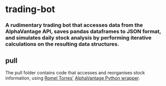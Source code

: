 # trading-bot

### A rudimentary trading bot that accesses data from the AlphaVantage API, saves pandas dataframes to JSON format, and simulates daily stock analysis by performing iterative calculations on the resulting data structures.


## pull
The pull folder contains code that accesses and reorganises stock information, using [Romel Torres'](https://github.com/RomelTorres) [AlphaVantage Python wrapper](https://github.com/RomelTorres/alpha_vantage).
